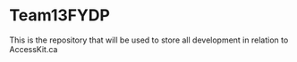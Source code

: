 # Team13FYDP

This is the repository that will be used to store all development in relation to AccessKit.ca